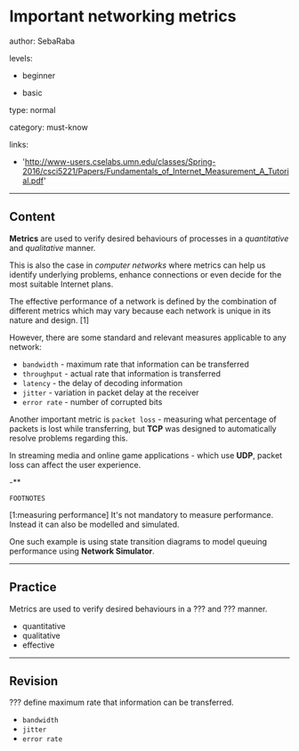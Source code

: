 # Important networking metrics
author: SebaRaba

levels:

  - beginner

  - basic

type: normal

category: must-know

links:

  - 'http://www-users.cselabs.umn.edu/classes/Spring-2016/csci5221/Papers/Fundamentals_of_Internet_Measurement_A_Tutorial.pdf'

---
## Content

**Metrics** are used to verify desired behaviours of processes in a *quantitative* and *qualitative* manner.


This is also the case in *computer networks* where metrics can help us identify underlying problems, enhance connections or even decide for the most suitable Internet plans.

The effective performance of a network is defined by the combination of different metrics which may vary because each network is unique in its nature and design. [1]

However, there are some standard and relevant measures applicable to any network:
 - `bandwidth` - maximum rate that information can be transferred
 - `throughput` - actual rate that information is transferred
 - `latency` - the delay of decoding information
 - `jitter` - variation in packet delay at the receiver
 - `error rate` - number of corrupted bits

Another important metric is `packet loss` - measuring what percentage of packets is lost while transferring, but **TCP** was designed to automatically resolve problems regarding this.

In streaming media and online game applications - which use **UDP**, packet loss can affect the user experience.

-**

`FOOTNOTES`

[1:measuring performance]
It's not mandatory to measure performance. Instead it can also be modelled and simulated.

One such example is using state transition diagrams to model queuing performance using **Network Simulator**.


---
## Practice

Metrics are used to verify desired behaviours in a ??? and  ??? manner.

* quantitative
* qualitative
* effective

---
## Revision

??? define maximum rate that information can be transferred.

* `bandwidth`
* `jitter`
* `error rate`
